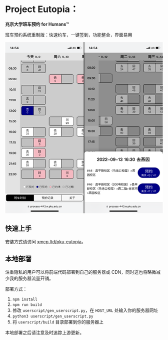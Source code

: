 # Project Eutopia：

**兆京大学班车预约 for Humans™**

班车预约系统重制版：快速约车，一键签到，功能整合，界面易用

![screenshot](userscript/media/screenshot.png)

## 快速上手

安装方式请访问 [xmcp.ltd/pku-eutopia](https://xmcp.ltd/pku-eutopia/)。

## 本地部署

注重隐私的用户可以将前端代码部署到自己的服务器或 CDN，同时这也将略微减少我的服务器流量开销。

部署方式：

1. `npm install`
2. `npm run build`
3. 修改 `userscript/gen_userscript.py`，在 `HOST_URL` 处输入你的服务器网址
4. `python3 userscript/gen_userscript.py`
5. 将 `userscript/build` 目录部署到你的服务器上

本地部署之后请注意及时追踪上游更新。